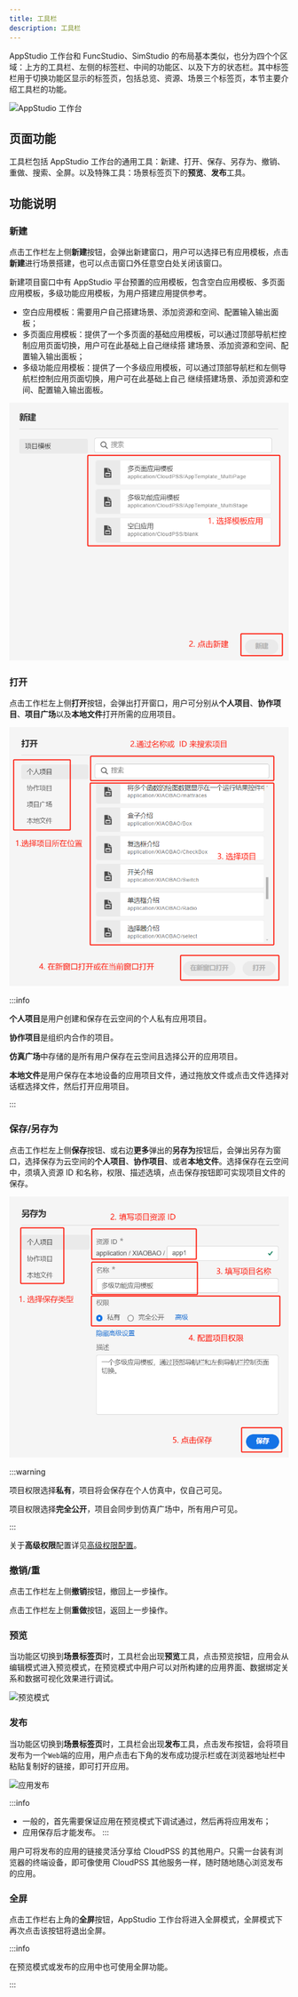 ```yaml
---
title: 工具栏
description: 工具栏
---
```


AppStudio 工作台和 FuncStudio、SimStudio 的布局基本类似，也分为四个个区域：上方的工具栏、左侧的标签栏、中间的功能区、以及下方的状态栏。其中标签栏用于切换功能区显示的标签页，包括总览、资源、场景三个标签页，本节主要介绍工具栏的功能。

![AppStudio 工作台](./1.png)

## 页面功能

工具栏包括 AppStudio 工作台的通用工具：新建、打开、保存、另存为、撤销、重做、搜索、全屏。以及特殊工具：场景标签页下的**预览**、**发布**工具。

## 功能说明

### 新建

点击工作栏左上侧**新建**按钮，会弹出新建窗口，用户可以选择已有应用模板，点击**新建**进行场景搭建，也可以点击窗口外任意空白处关闭该窗口。

新建项目窗口中有 AppStudio 平台预置的应用模板，包含空白应用模板、多页面应用模板，多级功能应用模板，为用户搭建应用提供参考。

- 空白应用模板：需要用户自己搭建场景、添加资源和空间、配置输入输出面板；
- 多页面应用模板：提供了一个多页面的基础应用模板，可以通过顶部导航栏控制应用页面切换，用户可在此基础上自己继续搭
  建场景、添加资源和空间、配置输入输出面板；
- 多级功能应用模板：提供了一个多级应用模板，可以通过顶部导航栏和左侧导航栏控制应用页面切换，用户可在此基础上自己
  继续搭建场景、添加资源和空间、配置输入输出面板。

![新建应用项目](./2.png)

### 打开

点击工作栏左上侧**打开**按钮，会弹出打开窗口，用户可分别从**个人项目**、**协作项目**、**项目广场**以及**本地文件**打开所需的应用项目。

![打开应用项目](./3.png)

:::info

**个人项目**是用户创建和保存在云空间的个人私有应用项目。

**协作项目**是组织内合作的项目。

**仿真广场**中存储的是所有用户保存在云空间且选择公开的应用项目。

**本地文件**是用户保存在本地设备的应用项目文件，通过拖放文件或点击文件选择对话框选择文件，然后打开应用项目。

:::

### 保存/另存为

点击工作栏左上侧**保存**按钮、或右边**更多**弹出的**另存为**按钮后，会弹出另存为窗口，选择保存为云空间的**个人项目**、**协作项目**、或者**本地文件**。选择保存在云空间中，须填入资源 ID 和名称，权限、描述选填，点击保存按钮即可实现项目文件的保存。

![保存应用项目](./4.png)

:::warning

项目权限选择**私有**，项目将会保存在个人仿真中，仅自己可见。

项目权限选择**完全公开**，项目会同步到仿真广场中，所有用户可见。

:::

关于**高级权限**配置详见[高级权限配置](../../center/index.md)。

### 撤销/重

点击工作栏左上侧**撤销**按钮，撤回上一步操作。

点击工作栏左上侧**重做**按钮，返回上一步操作。

### 预览

当功能区切换到**场景标签页**时，工具栏会出现**预览**工具，点击预览按钮，应用会从编辑模式进入预览模式，在预览模式中用户可以对所构建的应用界面、数据绑定关系和数据可视化效果进行调试。

![预览模式](./5.png)

### 发布

当功能区切换到**场景标签页**时，工具栏会出现**发布**工具，点击发布按钮，会将项目发布为一个`Web`端的应用，用户点击右下角的发布成功提示栏或在浏览器地址栏中粘贴复制好的链接，即可打开应用。

![应用发布](./6.png)

:::info
- 一般的，首先需要保证应用在预览模式下调试通过，然后再将应用发布；
- 应用保存后才能发布。
:::

用户可将发布的应用的链接灵活分享给 CloudPSS 的其他用户。只需一台装有浏览器的终端设备，即可像使用 CloudPSS 其他服务一样，随时随地随心浏览发布的应用。

### 全屏

点击工作栏右上角的**全屏**按钮，AppStudio 工作台将进入全屏模式，全屏模式下再次点击该按钮将退出全屏。

:::info

在预览模式或发布的应用中也可使用全屏功能。

:::

